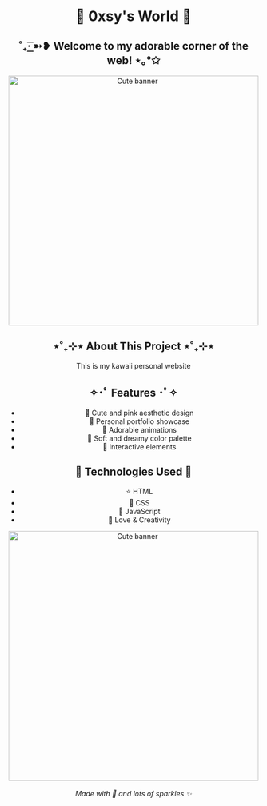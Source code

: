 <div align="center">
<h1> 🌸 0xsy's World 🎀</h1>

## ˚₊· ͟͟͞͞➳❥ Welcome to my adorable corner of the web! ⋆｡°✩

<div align="center">
    <img src="https://i.pinimg.com/736x/71/c6/8f/71c68f735485f8b3bc8bea1ef5566660.jpg" alt="Cute banner" width="500"/>
</div>

## ⋆˚₊⊹⋆ About This Project ⋆˚₊⊹⋆

This is my kawaii personal website

## ✧･ﾟ Features ･ﾟ✧
* 🎀 Cute and pink aesthetic design
* 🌟 Personal portfolio showcase
* 🐰 Adorable animations
* 🌸 Soft and dreamy color palette
* 🍡 Interactive elements

## 🌷 Technologies Used 🌷

* ⭐ HTML
* 🎀 CSS
* 🌟 JavaScript
* 💝 Love & Creativity

<div align="center">
    <img src="https://i.pinimg.com/736x/40/40/23/4040233a01ae405f5e05f636ec32f4bb.jpg" alt="Cute banner" width="500"/>
</div>

<div align="center">
    <br>
    <i>Made with 💖 and lots of sparkles ✨</i>
</div>
</div>
